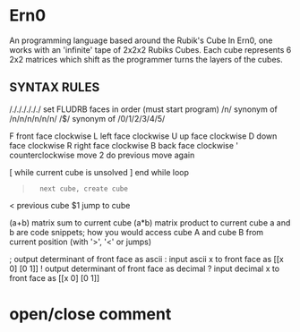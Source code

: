 # Ern0
An programming language based around the Rubik's Cube
In Ern0, one works with an 'infinite' tape of 2x2x2 Rubiks Cubes.
Each cube represents 6 2x2 matrices which shift as the programmer turns the layers of the cubes.

## SYNTAX RULES ##
/././././././ set FLUDRB faces in order (must start program)
/n/		synonym of /n/n/n/n/n/n/
/$/		synonym of /0/1/2/3/4/5/

F		front face clockwise
L		left face clockwise
U		up face clockwise
D		down face clockwise
R		right face clockwise
B		back face clockwise
'		counterclockwise move
2		do previous move again

[		while current cube is unsolved
]		end while loop

>		next cube, create cube
<		previous cube
$1	    jump to cube

(a+b)	matrix sum to current cube
(a*b)	matrix product to current cube
		a and b are code snippets; how you would access cube A and cube B from
		current position (with '>', '<' or jumps)

;		output determinant of front face as ascii
:		input ascii x to front face as [[x 0] [0 1]]
!		output determinant of front face as decimal
?		input decimal x to front face as [[x 0] [0 1]]

#		open/close comment
